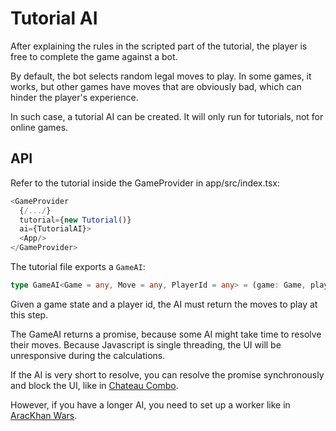 # Tutorial AI

After explaining the rules in the scripted part of the tutorial, the player is free to complete the game against a bot.

By default, the bot selects random legal moves to play. In some games, it works, but other games have moves that are obviously bad, which can hinder the player's experience.

In such case, a tutorial AI can be created. It will only run for tutorials, not for online games.

## API

Refer to the tutorial inside the GameProvider in app/src/index.tsx:
```typescript jsx
<GameProvider
  {/.../}
  tutorial={new Tutorial()}
  ai={TutorialAI}>
  <App/>
</GameProvider>
```

The tutorial file exports a `GameAI`:
```typescript jsx
type GameAI<Game = any, Move = any, PlayerId = any> = (game: Game, playerId: PlayerId) => Promise<Move[]>
```

Given a game state and a player id, the AI must return the moves to play at this step.

The GameAI returns a promise, because some AI might take time to resolve their moves. Because Javascript is single threading, the UI will be unresponsive during the calculations.

If the AI is very short to resolve, you can resolve the promise synchronously and block the UI, like in [Chateau Combo](https://github.com/gamepark/chateau-combo/blob/main/app/src/tutorial/TutorialAI.ts).

However, if you have a longer AI, you need to set up a worker like in [AracKhan Wars](https://github.com/gamepark/arackhan-wars/tree/main/app/src/tutorial).

